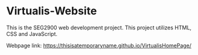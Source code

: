 # Virtualis-Website
This is the SEG2900 web development project. This project utilizes HTML, CSS and JavaScript. 

Webpage link: https://thisisatemporaryname.github.io/VirtualisHomePage/
